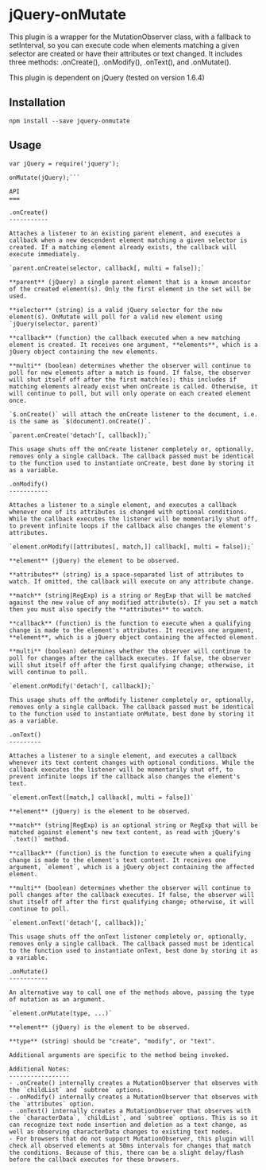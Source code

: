 jQuery-onMutate
===============

This plugin is a wrapper for the MutationObserver class, with a fallback to setInterval, so you can execute code when elements matching a given selector are created or have their attributes or text changed. It includes three methods: .onCreate(), .onModify(), .onText(), and .onMutate().

This plugin is dependent on jQuery (tested on version 1.6.4)

Installation
------------

```npm install --save jquery-onmutate```

Usage
-----

```var onMutate = require('jquery-onmutate');
var jQuery = require('jquery');

onMutate(jQuery);```

API
===

.onCreate()
-----------

Attaches a listener to an existing parent element, and executes a callback when a new descendent element matching a given selector is created. If a matching element already exists, the callback will execute immediately.

`parent.onCreate(selector, callback[, multi = false]);`

**parent** (jQuery) a single parent element that is a known ancestor of the created element(s). Only the first element in the set will be used.

**selector** (string) is a valid jQuery selector for the new element(s). OnMutate will poll for a valid new element using `jQuery(selector, parent)`

**callback** (function) the callback executed when a new matching element is created. It receives one argument, **elements**, which is a jQuery object containing the new elements.

**multi** (boolean) determines whether the observer will continue to poll for new elements after a match is found. If false, the observer will shut itself off after the first match(es); this includes if matching elements already exist when onCreate is called. Otherwise, it will continue to poll, but will only operate on each created element once.

`$.onCreate()` will attach the onCreate listener to the document, i.e. is the same as `$(document).onCreate()`.

`parent.onCreate('detach'[, callback]);`

This usage shuts off the onCreate listener completely or, optionally, removes only a single callback. The callback passed must be identical to the function used to instantiate onCreate, best done by storing it as a variable.

.onModify()
-----------

Attaches a listener to a single element, and executes a callback whenever one of its attributes is changed with optional conditions. While the callback executes the listener will be momentarily shut off, to prevent infinite loops if the callback also changes the element's attributes.

`element.onModify([attributes[, match,]] callback[, multi = false]);`

**element** (jQuery) the element to be observed.

**attributes** (string) is a space-separated list of attributes to watch. If omitted, the callback will execute on any attribute change.

**match** (string|RegExp) is a string or RegExp that will be matched against the new value of any modified attribute(s). If you set a match then you must also specify the **attributes** to watch.

**callback** (function) is the function to execute when a qualifying change is made to the element's attributes. It receives one argument, **element**, which is a jQuery object containing the affected element.

**multi** (boolean) determines whether the observer will continue to poll for changes after the callback executes. If false, the observer will shut itself off after the first qualifying change; otherwise, it will continue to poll.

`element.onModify('detach'[, callback]);`

This usage shuts off the onModify listener completely or, optionally, removes only a single callback. The callback passed must be identical to the function used to instantiate onMutate, best done by storing it as a variable.

.onText()
---------

Attaches a listener to a single element, and executes a callback whenever its text content changes with optional conditions. While the callback executes the listener will be momentarily shut off, to prevent infinite loops if the callback also changes the element's text.

`element.onText([match,] callback[, multi = false])`

**element** (jQuery) is the element to be observed.

**match** (string|RegExp) is an optional string or RegExp that will be matched against element's new text content, as read with jQuery's `.text()` method.

**callback** (function) is the function to execute when a qualifying change is made to the element's text content. It receives one argument, `element`, which is a jQuery object containing the affected element.

**multi** (boolean) determines whether the observer will continue to poll changes after the callback executes. If false, the observer will shut itself off after the first qualifying change; otherwise, it will continue to poll.

`element.onText('detach'[, callback]);`

This usage shuts off the onText listener completely or, optionally, removes only a single callback. The callback passed must be identical to the function used to instantiate onText, best done by storing it as a variable.

.onMutate()
-----------

An alternative way to call one of the methods above, passing the type of mutation as an argument.

`element.onMutate(type, ...)`

**element** (jQuery) is the element to be observed.

**type** (string) should be "create", "modify", or "text".

Additional arguments are specific to the method being invoked.

Additional Notes:
-----------------
- .onCreate() internally creates a MutationObserver that observes with the `childList` and `subtree` options.
- .onModify() internally creates a MutationObserver that observes with the `attributes` option.
- .onText() internally creates a MutationObserver that observes with the `characterData`, `childList`, and `subtree` options. This is so it can recognize text node insertion and deletion as a text change, as well as observing characterData changes to existing text nodes.
- For browsers that do not support MutationObserver, this plugin will check all observed elements at 50ms intervals for changes that match the conditions. Because of this, there can be a slight delay/flash before the callback executes for these browsers.